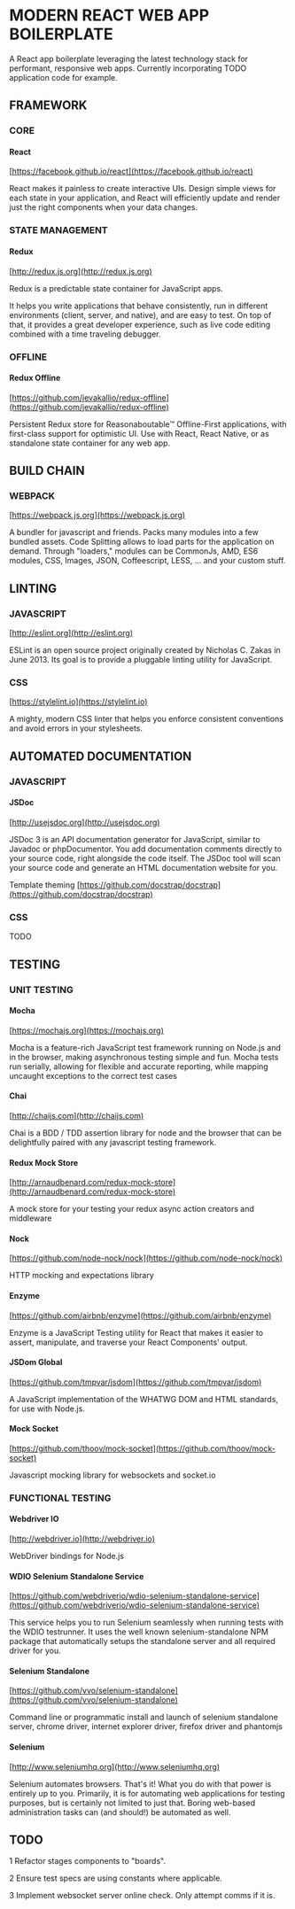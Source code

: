 # MODERN REACT WEB APP BOILERPLATE

A React app boilerplate leveraging the latest technology stack for performant, responsive web apps.  Currently incorporating TODO application code for example.

## FRAMEWORK

### CORE

#### React
[https://facebook.github.io/react](https://facebook.github.io/react)

React makes it painless to create interactive UIs. Design simple views for each state in your application, and React will efficiently update and render just the right components when your data changes.

### STATE MANAGEMENT

#### Redux
[http://redux.js.org](http://redux.js.org)

Redux is a predictable state container for JavaScript apps.

It helps you write applications that behave consistently, run in different environments (client, server, and native), and are easy to test. On top of that, it provides a great developer experience, such as live code editing combined with a time traveling debugger.

### OFFLINE

#### Redux Offline

[https://github.com/jevakallio/redux-offline](https://github.com/jevakallio/redux-offline)

Persistent Redux store for Reasonaboutable:tm: Offline-First applications, with first-class support for optimistic UI. Use with React, React Native, or as standalone state container for any web app.

## BUILD CHAIN

### WEBPACK

[https://webpack.js.org](https://webpack.js.org)

A bundler for javascript and friends. Packs many modules into a few bundled assets. Code Splitting allows to load parts for the application on demand. Through "loaders," modules can be CommonJs, AMD, ES6 modules, CSS, Images, JSON, Coffeescript, LESS, ... and your custom stuff.

## LINTING

### JAVASCRIPT

[http://eslint.org](http://eslint.org)

ESLint is an open source project originally created by Nicholas C. Zakas in June 2013. Its goal is to provide a pluggable linting utility for JavaScript.

### CSS

[https://stylelint.io](https://stylelint.io)

A mighty, modern CSS linter that helps you enforce consistent conventions and avoid errors in your stylesheets.

## AUTOMATED DOCUMENTATION

### JAVASCRIPT

#### JSDoc
[http://usejsdoc.org](http://usejsdoc.org)

JSDoc 3 is an API documentation generator for JavaScript, similar to Javadoc or phpDocumentor. You add documentation comments directly to your source code, right alongside the code itself. The JSDoc tool will scan your source code and generate an HTML documentation website for you.

Template theming
[https://github.com/docstrap/docstrap](https://github.com/docstrap/docstrap)

### CSS

TODO

## TESTING

### UNIT TESTING

#### Mocha

[https://mochajs.org](https://mochajs.org)

Mocha is a feature-rich JavaScript test framework running on Node.js and in the browser, making asynchronous testing simple and fun. 
Mocha tests run serially, allowing for flexible and accurate reporting, while mapping uncaught exceptions to the correct test cases

#### Chai

[http://chaijs.com](http://chaijs.com)

Chai is a BDD / TDD assertion library for node and the browser that can be delightfully paired with any javascript testing framework.

#### Redux Mock Store

[http://arnaudbenard.com/redux-mock-store](http://arnaudbenard.com/redux-mock-store)

A mock store for your testing your redux async action creators and middleware

#### Nock

[https://github.com/node-nock/nock](https://github.com/node-nock/nock)

HTTP mocking and expectations library

#### Enzyme

[https://github.com/airbnb/enzyme](https://github.com/airbnb/enzyme)

Enzyme is a JavaScript Testing utility for React that makes it easier to assert, manipulate, and traverse your React Components' output.

#### JSDom Global

[https://github.com/tmpvar/jsdom](https://github.com/tmpvar/jsdom)

A JavaScript implementation of the WHATWG DOM and HTML standards, for use with Node.js.

#### Mock Socket

[https://github.com/thoov/mock-socket](https://github.com/thoov/mock-socket)

Javascript mocking library for websockets and socket.io

### FUNCTIONAL TESTING

#### Webdriver IO

[http://webdriver.io](http://webdriver.io)

WebDriver bindings for Node.js

#### WDIO Selenium Standalone Service

[https://github.com/webdriverio/wdio-selenium-standalone-service](https://github.com/webdriverio/wdio-selenium-standalone-service)

This service helps you to run Selenium seamlessly when running tests with the WDIO testrunner. It uses the well known selenium-standalone NPM package that automatically setups the standalone server and all required driver for you.

#### Selenium Standalone

[https://github.com/vvo/selenium-standalone](https://github.com/vvo/selenium-standalone)

Command line or programmatic install and launch of selenium standalone server, chrome driver, internet explorer driver, firefox driver and phantomjs

#### Selenium

[http://www.seleniumhq.org](http://www.seleniumhq.org)

Selenium automates browsers. That's it! What you do with that power is entirely up to you. Primarily, it is for automating web applications for testing purposes, but is certainly not limited to just that. Boring web-based administration tasks can (and should!) be automated as well.

## TODO

1 Refactor stages components to "boards".

2 Ensure test specs are using constants where applicable.

3 Implement websocket server online check.  Only attempt comms if it is.
